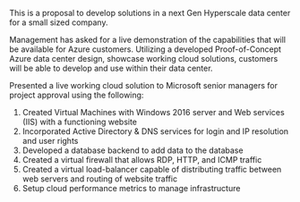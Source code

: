 This is a proposal to develop solutions in a next Gen Hyperscale data center for a small sized company.

Management has asked for a live demonstration of the capabilities that will be available for Azure customers. Utilizing a developed Proof-of-Concept Azure data center design, showcase working cloud solutions, customers will be able to develop and use within their data center.

Presented a live working cloud solution to Microsoft senior managers for project approval using the following:

1) Created Virtual Machines with Windows 2016 server and Web services (IIS) with a functioning website
2) Incorporated Active Directory & DNS services for login and IP resolution and user rights
3) Developed a database backend to add data to the database
4) Created a virtual firewall that allows RDP, HTTP, and ICMP traffic
5) Created a virtual load-balancer capable of distributing traffic between web servers and routing of website traffic
6) Setup cloud performance metrics to manage infrastructure
